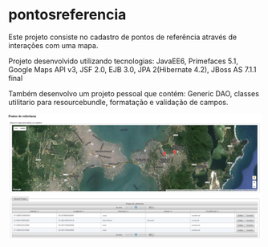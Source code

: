 # pontosreferencia
Este projeto consiste no cadastro de pontos de referência através de interações com uma mapa.


Projeto desenvolvido utilizando tecnologias: JavaEE6, Primefaces 5.1, Google Maps API v3, JSF 2.0, EJB 3.0, JPA 2(Hibernate 4.2), JBoss AS 7.1.1 final


Também desenvolvo um projeto pessoal que contém: Generic DAO, classes utilitario para resourcebundle, formatação e validação de campos.

![alt tag](https://github.com/YuriRG/pontosreferencia/blob/master/pontosreferencia.png)
